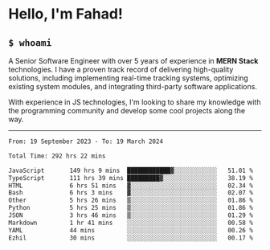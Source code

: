<h1>Hello, I'm Fahad!</h1>

<h2><code>$ whoami</code></h2>

A Senior Software Engineer with over 5 years of experience in **MERN Stack** technologies. I have a proven track record of delivering high-quality solutions, including implementing real-time tracking systems, optimizing existing system modules, and integrating third-party software applications.

With experience in JS technologies, I'm looking to share my knowledge with the programming community and develop some cool projects along the way.

---

<!--START_SECTION:waka-->

```txt
From: 19 September 2023 - To: 19 March 2024

Total Time: 292 hrs 22 mins

JavaScript       149 hrs 9 mins  ████████████▓░░░░░░░░░░░░   51.01 %
TypeScript       111 hrs 39 mins █████████▓░░░░░░░░░░░░░░░   38.19 %
HTML             6 hrs 51 mins   ▓░░░░░░░░░░░░░░░░░░░░░░░░   02.34 %
Bash             6 hrs 3 mins    ▓░░░░░░░░░░░░░░░░░░░░░░░░   02.07 %
Other            5 hrs 26 mins   ▒░░░░░░░░░░░░░░░░░░░░░░░░   01.86 %
Python           5 hrs 25 mins   ▒░░░░░░░░░░░░░░░░░░░░░░░░   01.86 %
JSON             3 hrs 46 mins   ▒░░░░░░░░░░░░░░░░░░░░░░░░   01.29 %
Markdown         1 hr 41 mins    ░░░░░░░░░░░░░░░░░░░░░░░░░   00.58 %
YAML             44 mins         ░░░░░░░░░░░░░░░░░░░░░░░░░   00.26 %
Ezhil            30 mins         ░░░░░░░░░░░░░░░░░░░░░░░░░   00.17 %
```

<!--END_SECTION:waka-->

<!--
**heyFahad/heyFahad** is a ✨ _special_ ✨ repository because its `README.md` (this file) appears on your GitHub profile.

Here are some ideas to get you started:

- 🔭 I’m currently working on ...
- 🌱 I’m currently learning ...
- 👯 I’m looking to collaborate on ...
- 🤔 I’m looking for help with ...
- 💬 Ask me about ...
- 📫 How to reach me: ...
- 😄 Pronouns: ...
- ⚡ Fun fact: ...
-->
